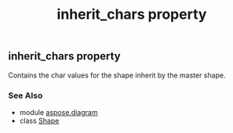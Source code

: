 ﻿---
title: inherit_chars property
second_title: Aspose.Diagram for Python via .NET API References
description: 
type: docs
weight: 600
url: /python-net/aspose.diagram/shape/inherit_chars/
is_root: false
---

## inherit_chars property


Contains the  char values for the shape inherit by the master shape.

### See Also
* module [aspose.diagram](../../)
* class [Shape](/diagram/python-net/aspose.diagram/shape)
